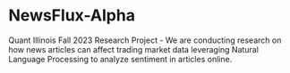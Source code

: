# NewsFlux-Alpha
Quant Illinois Fall 2023 Research Project - We are conducting research on how news articles can affect trading market data leveraging Natural Language Processing to analyze sentiment in articles online.
